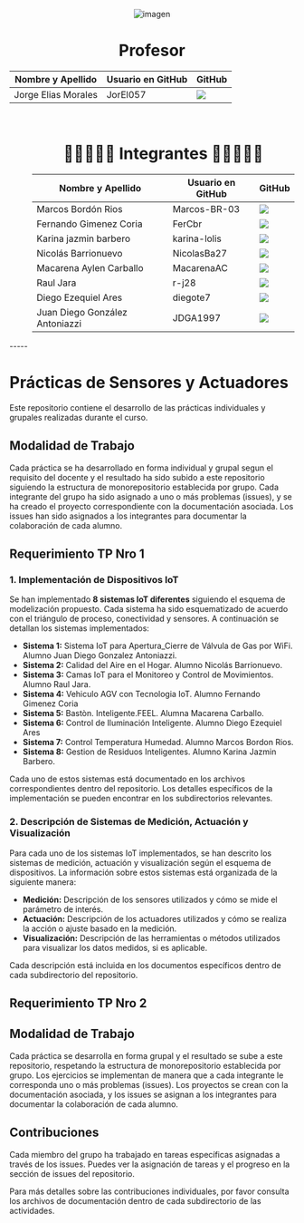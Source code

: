 <div align="center">

![imagen](https://github.com/user-attachments/assets/feb04bd8-f2d4-4896-a127-ad4c26d2e1c1)


<h1> Profesor </h1>
        <table align="center">
          <thead>
            <tr>
              <th>Nombre y Apellido</th>
              <th>Usuario en GitHub</th>
              <th>GitHub</th>
            </tr>
          </thead>
          <tbody>
           <tr>
              <td> Jorge Elias Morales </td>
              <td> JorEl057 </td>
              <td>
                <a href="https://github.com/JorEl057">
                  <img src="https://img.shields.io/badge/github-%23121011.svg?&style=for-the-badge&logo=github&logoColor=white"/>
                </a>
              </td>
            </tr>
        </table>
  </dd>
  <dd>
<dl>

<br>

<h1> 👩‍💻👨🏼‍💻 Integrantes 👩‍💻👨🏼‍💻 </h1>
        <table align="center">
          <thead>
            <tr>
              <th>Nombre y Apellido</th>
              <th>Usuario en GitHub</th>
              <th>GitHub</th>
            </tr>
          </thead>
          <tbody>
            <tr>
              <td> Marcos Bordón Rios </td>
              <td> Marcos-BR-03 </td>
              <td>
                <a href="https://github.com/Marcos-BR-03">
                  <img src="https://img.shields.io/badge/github-%23121011.svg?&style=for-the-badge&logo=github&logoColor=white"/>
                </a>
              </td>
            </tr>
            <tr>
              <td> Fernando Gimenez Coria </td>
              <td> FerCbr </td>
              <td>
                <a href="https://github.com/FerCbr">
                  <img src="https://img.shields.io/badge/github-%23121011.svg?&style=for-the-badge&logo=github&logoColor=white"/>
                </a>
              </td>
            </tr>
            <tr>
              <td> Karina jazmin barbero </td>
              <td> karina-lolis </td>
              <td>
                <a href="https://github.com/karina-lolis">
                  <img src="https://img.shields.io/badge/github-%23121011.svg?&style=for-the-badge&logo=github&logoColor=white"/>
                </a>
              </td>
            </tr>
            <tr>
              <td> Nicolás Barrionuevo </td>
              <td> NicolasBa27 </td>
              <td>
                <a href="https://github.com/NicolasBa27">
                  <img src="https://img.shields.io/badge/github-%23121011.svg?&style=for-the-badge&logo=github&logoColor=white"/>
                </a>
              </td>
            </tr>
            <tr>
              <td> Macarena Aylen Carballo </td>
              <td> MacarenaAC </td>
              <td>
                <a href="https://github.com/MacarenaAC">
                  <img src="https://img.shields.io/badge/github-%23121011.svg?&style=for-the-badge&logo=github&logoColor=white"/>
                </a>
              </td>
            </tr>
           <tr>
              <td> Raul Jara </td>
              <td> r-j28 </td>
              <td>
                <a href="https://github.com/r-j28">
                  <img src="https://img.shields.io/badge/github-%23121011.svg?&style=for-the-badge&logo=github&logoColor=white"/>
                </a>
              </td>
            </tr>
           <tr>
              <td> Diego Ezequiel Ares </td>
              <td>  diegote7 </td>
              <td>
                <a href="https://github.com/diegote7">
                  <img src="https://img.shields.io/badge/github-%23121011.svg?&style=for-the-badge&logo=github&logoColor=white"/>
                </a>
              </td>
            </tr>
           <tr>
              <td> Juan Diego González Antoniazzi </td>
              <td> JDGA1997 </td>
              <td>
                <a href="https://github.com/JDGA1997">
                  <img src="https://img.shields.io/badge/github-%23121011.svg?&style=for-the-badge&logo=github&logoColor=white"/>
                </a>
              </td>
            </tr>
        </table>
  </dd>
  <dd>
<dl>

</div>
-----

# Prácticas de Sensores y Actuadores

Este repositorio contiene el desarrollo de las prácticas individuales y grupales realizadas durante el curso.

## Modalidad de Trabajo

Cada práctica se ha desarrollado en forma individual y grupal segun el requisito del docente y el resultado ha sido subido a este repositorio siguiendo la estructura de monorepositorio establecida por grupo. Cada integrante del grupo ha sido asignado a uno o más problemas (issues), y se ha creado el proyecto correspondiente con la documentación asociada. Los issues han sido asignados a los integrantes para documentar la colaboración de cada alumno.

## Requerimiento TP Nro 1

### 1. Implementación de Dispositivos IoT

Se han implementado **8 sistemas IoT diferentes** siguiendo el esquema de modelización propuesto. Cada sistema ha sido esquematizado de acuerdo con el triángulo de proceso, conectividad y sensores. A continuación se detallan los sistemas implementados:

- **Sistema 1:** Sistema IoT para Apertura_Cierre de Válvula de Gas por WiFi.  Alumno Juan Diego Gonzalez Antoniazzi.
- **Sistema 2:** Calidad del Aire en el Hogar.  Alumno Nicolás Barrionuevo.
- **Sistema 3:** Camas IoT para el Monitoreo y Control de Movimientos.  Alumno Raul Jara.
- **Sistema 4:** Vehiculo AGV con Tecnologia IoT.  Alumno Fernando Gimenez Coria
- **Sistema 5:** Bastòn. Inteligente.FEEL.  Alumna Macarena Carballo.
- **Sistema 6:** Control de Iluminación Inteligente.  Alumno Diego Ezequiel Ares
- **Sistema 7:** Control Temperatura Humedad. Alumno Marcos Bordon Rios.
- **Sistema 8:** Gestion de Residuos Inteligentes. Alumno Karina Jazmin Barbero.

Cada uno de estos sistemas está documentado en los archivos correspondientes dentro del repositorio. Los detalles específicos de la implementación se pueden encontrar en los subdirectorios relevantes.

### 2. Descripción de Sistemas de Medición, Actuación y Visualización

Para cada uno de los sistemas IoT implementados, se han descrito los sistemas de medición, actuación y visualización según el esquema de dispositivos. La información sobre estos sistemas está organizada de la siguiente manera:

- **Medición:** Descripción de los sensores utilizados y cómo se mide el parámetro de interés.
- **Actuación:** Descripción de los actuadores utilizados y cómo se realiza la acción o ajuste basado en la medición.
- **Visualización:** Descripción de las herramientas o métodos utilizados para visualizar los datos medidos, si es aplicable.

Cada descripción está incluida en los documentos específicos dentro de cada subdirectorio del repositorio.



## Requerimiento TP Nro 2

## Modalidad de Trabajo

Cada práctica se desarrolla en forma grupal y el resultado se sube a este repositorio, respetando la estructura de monorepositorio establecida por grupo. Los ejercicios se implementan de manera que a cada integrante le corresponda uno o más problemas (issues). Los proyectos se crean con la documentación asociada, y los issues se asignan a los integrantes para documentar la colaboración de cada alumno.


## Contribuciones

Cada miembro del grupo ha trabajado en tareas específicas asignadas a través de los issues. Puedes ver la asignación de tareas y el progreso en la sección de issues del repositorio.

Para más detalles sobre las contribuciones individuales, por favor consulta los archivos de documentación dentro de cada subdirectorio de las actividades.







